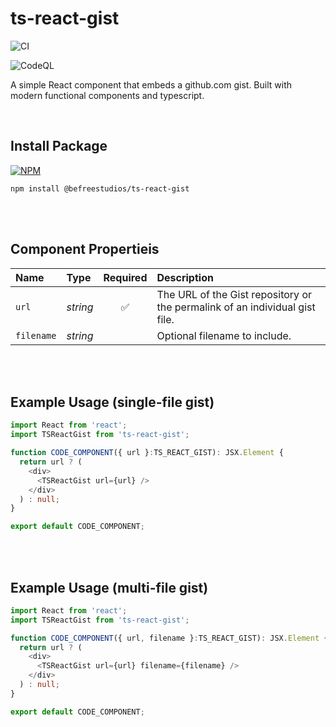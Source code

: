 # ts-react-gist
![CI](https://github.com/github/docs/actions/workflows/node.yml/badge.svg)

![CodeQL](https://github.com/github/docs/actions/workflows/codeql.yml/badge.svg)

A simple React component that embeds a github.com gist. Built with modern functional components and typescript.

<br/>

## Install Package
[![NPM](https://nodei.co/npm/@befreestudios/ts-react-gist.png)](https://www.npmjs.com/package/@befreestudios/ts-react-gist)
```
npm install @befreestudios/ts-react-gist
```
<br/>
<br/>

## Component Propertieis

| Name | Type | Required | Description |
| :--- | :--- | :---: | :--- |
| `url` | *string* |✅ | The URL of the Gist repository or the permalink of an individual gist file. |
| `filename` | *string* | | Optional filename to include. |

<br/>
<br/>

## Example Usage (single-file gist)

```typescript
import React from 'react';
import TSReactGist from 'ts-react-gist';

function CODE_COMPONENT({ url }:TS_REACT_GIST): JSX.Element {
  return url ? (
    <div>
      <TSReactGist url={url} />
    </div>
  ) : null;
}

export default CODE_COMPONENT;
```

<br/>
<br/>

## Example Usage (multi-file gist)

```typescript
import React from 'react';
import TSReactGist from 'ts-react-gist';

function CODE_COMPONENT({ url, filename }:TS_REACT_GIST): JSX.Element {
  return url ? (
    <div>
      <TSReactGist url={url} filename={filename} />
    </div>
  ) : null;
}

export default CODE_COMPONENT;
```

